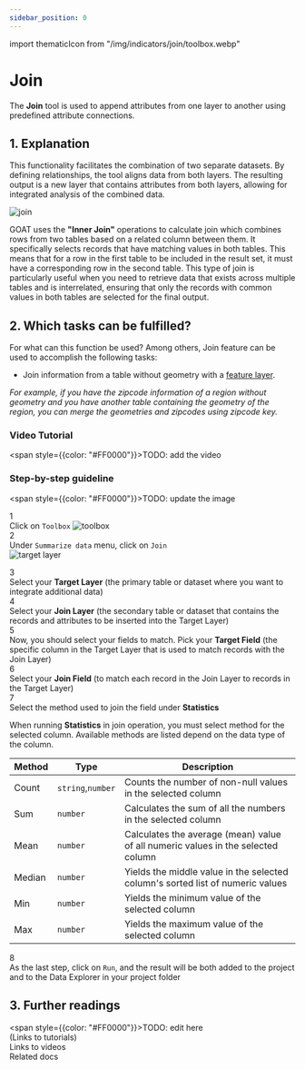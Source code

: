 ```yaml
---
sidebar_position: 0
---
```


import thematicIcon from "/img/indicators/join/toolbox.webp"

# Join

The **Join** tool is used to append attributes from one layer to another using predefined attribute connections. 

## 1. Explanation

This functionality facilitates the combination of two separate datasets. By defining relationships, the tool aligns data from both layers. The resulting output is a new layer that contains attributes from both layers, allowing for integrated analysis of the combined data.

<div style={{ display: 'flex', flexDirection: 'column', alignItems: 'center' }}>
  <img src={require('/img/indicators/join/join_icon.png').default} alt="join" style={{ maxHeight: "400px", maxWidth: "200px", objectFit: "cover"}}/>
</div> 

GOAT uses the **"Inner Join"** operations to calculate join which combines rows from two tables based on a related column between them. It specifically selects records that have matching values in both tables. This means that for a row in the first table to be included in the result set, it must have a corresponding row in the second table. This type of join is particularly useful when you need to retrieve data that exists across multiple tables and is interrelated, ensuring that only the records with common values in both tables are selected for the final output.

## 2. Which tasks can be fulfilled?

For what can this function be used? Among others, Join feature can be used to accomplish the following tasks:

- Join information from a table without geometry with a [feature layer](docs/data/layer_types.md). 

*For example, if you have the zipcode information of a region without geometry and you have another table containing the geometry of the region, you can merge the geometries and zipcodes using zipcode key.*


### Video Tutorial
<span style={{color: "#FF0000"}}>TODO: add the video </span>  

### Step-by-step guideline

<span style={{color: "#FF0000"}}>TODO: update the image </span>  

<div class="step">
  <div class="step-number">1</div>
  <div class="content">Click on <code>Toolbox</code> <img src={thematicIcon} alt="toolbox" style={{width: "25px"}}/> </div>
</div>

<div class="step">
  <div class="step-number">2</div>
  <div class="content">Under <code>Summarize data</code> menu, click on <code>Join</code></div>
</div>

<div style={{ display: 'flex', flexDirection: 'column', alignItems: 'center' }}>
  <img src={require('/img/indicators/join/join_general.png').default} alt="target layer" style={{ maxHeight: "auto", maxWidth: "auto", objectFit: "cover"}}/>
</div> 

<p> </p>

<div class="step">
  <div class="step-number">3</div>
  <div class="content">  Select your <b>Target Layer</b> (the primary table or dataset where you want to integrate additional data) </div>
</div>

<div class="step">
  <div class="step-number">4</div>
  <div class="content">Select your <b>Join Layer</b> (the secondary table or dataset that contains the records and attributes to be inserted into the Target Layer) </div>
</div>

<div class="step">
  <div class="step-number">5</div>
  <div class="content"> Now, you should select your fields to match. Pick your <b>Target Field</b> (the specific column in the Target Layer that is used to match records with the Join Layer) </div>
</div>

<div class="step">
  <div class="step-number">6</div>
  <div class="content"> Select your <b>Join Field</b> (to match each record in the Join Layer to records in the Target Layer) </div>
</div>

<div class="step">
  <div class="step-number">7</div>
  <div class="content"> Select the method used to join the field under <b>Statistics</b> </div>
</div>

When running **Statistics** in join operation, you must select method for the selected column. Available methods are listed depend on the data type of the column.

| Method | Type | Description |
| -------|------| ------------|
| Count  | `string`,`number`    | Counts the number of non-null values in the selected column|
| Sum    | `number`   | Calculates the sum of all the numbers in the selected column|
| Mean   | `number`   | Calculates the average (mean) value of all numeric values in the selected column|
| Median | `number`   | Yields the middle value in the selected column's sorted list of numeric values|
| Min    | `number`   | Yields the minimum value of the selected column|
| Max    | `number`   | Yields the maximum value of the selected column|


<div class="step">
  <div class="step-number">8</div>
  <div class="content"> As the last step, click on <code>Run</code>, and the result will be both added to the project and to the Data Explorer in your project folder</div>
</div>


## 3. Further readings

<span style={{color: "#FF0000"}}>TODO: edit here </span>  
(Links to tutorials)  
Links to videos  
Related docs  


